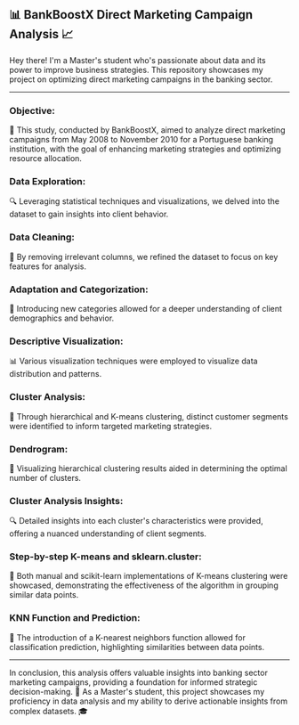 ## 📊 BankBoostX Direct Marketing Campaign Analysis 📈

Hey there!  I'm a Master's student who's passionate about data and its power to improve business strategies. This repository showcases my project on optimizing direct marketing campaigns in the banking sector.

--------------------------------------------------------------------------------------------------------------------------------------------------------------------

### **Objective:**


🎯 This study, conducted by BankBoostX, aimed to analyze direct marketing campaigns from May 2008 to November 2010 for a Portuguese banking institution, with the goal of enhancing marketing strategies and optimizing resource allocation.

### **Data Exploration:**


🔍 Leveraging statistical techniques and visualizations, we delved into the dataset to gain insights into client behavior.

### **Data Cleaning:**


🧹 By removing irrelevant columns, we refined the dataset to focus on key features for analysis.

### **Adaptation and Categorization:**


📝 Introducing new categories allowed for a deeper understanding of client demographics and behavior.

### **Descriptive Visualization:**


📊 Various visualization techniques were employed to visualize data distribution and patterns.

### **Cluster Analysis:**


🌟 Through hierarchical and K-means clustering, distinct customer segments were identified to inform targeted marketing strategies.

### **Dendrogram:**


🌳 Visualizing hierarchical clustering results aided in determining the optimal number of clusters.

### **Cluster Analysis Insights:**


🔍 Detailed insights into each cluster's characteristics were provided, offering a nuanced understanding of client segments.

### **Step-by-step K-means and sklearn.cluster:**


🧩 Both manual and scikit-learn implementations of K-means clustering were showcased, demonstrating the effectiveness of the algorithm in grouping similar data points.

### **KNN Function and Prediction:**


🤖 The introduction of a K-nearest neighbors function allowed for classification prediction, highlighting similarities between data points.

-------------------------------------------------------------------------------------------------------------------------------------------------------

In conclusion, this analysis offers valuable insights into banking sector marketing campaigns, providing a foundation for informed strategic decision-making.
🚀 As a Master's student, this project showcases my proficiency in data analysis and my ability to derive actionable insights from complex datasets. 🎓
